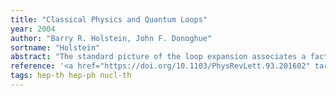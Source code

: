 ```yaml
---
title: "Classical Physics and Quantum Loops"
year: 2004
author: "Barry R. Holstein, John F. Donoghue"
sortname: "Holstein"
abstract: "The standard picture of the loop expansion associates a factor of h-bar with each loop, suggesting that the tree diagrams are to be associated with classical physics, while loop effects are quantum mechanical in nature. We discuss examples wherein classical effects arise from loop contributions and display the relationship between the classical terms and the long range effects of massless particles."
reference: '<a href="https://doi.org/10.1103/PhysRevLett.93.201602" target="_blank"><i>Physical Review Letters</i> <strong>93</strong> 201602 (2004)</a>. arXiv: <a href="https://arxiv.org/abs/hep-th/0405239" target="_blank">hep-th/0405239</a>.'
tags: hep-th hep-ph nucl-th
---
```

